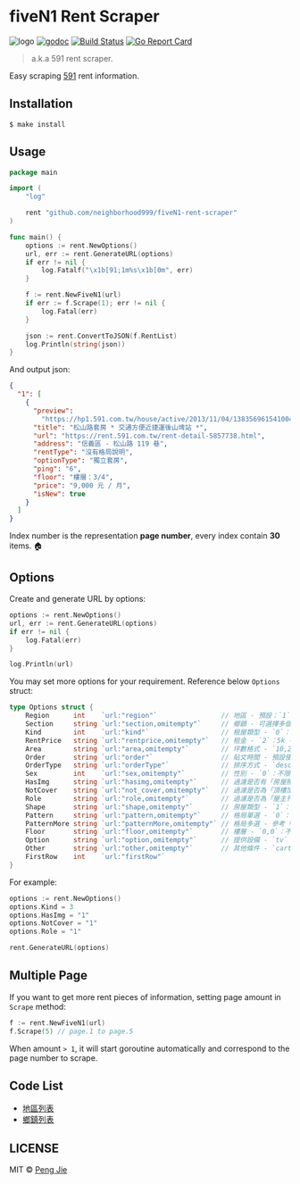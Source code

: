 # fiveN1 Rent Scraper

![logo](./logo/fiveN1-rent-scraper-logo.png)
[![godoc](https://flat.badgen.net/badge/godoc/reference/4f6ba3)](https://godoc.org/github.com/neighborhood999/fiveN1-rent-scraper)
[![Build Status](https://flat.badgen.net/travis/neighborhood999/fiveN1-rent-scraper)](https://travis-ci.org/neighborhood999/fiveN1-rent-scraper)
[![Go Report Card](https://goreportcard.com/badge/github.com/neighborhood999/fiveN1-rent-scraper)](https://goreportcard.com/report/github.com/neighborhood999/fiveN1-rent-scraper)

> a.k.a 591 rent scraper.

Easy scraping [591](https://rent.591.com.tw/) rent information.

## Installation

```shell
$ make install
```

## Usage

```go
package main

import (
	"log"

	rent "github.com/neighborhood999/fiveN1-rent-scraper"
)

func main() {
	options := rent.NewOptions()
	url, err := rent.GenerateURL(options)
	if err != nil {
		log.Fatalf("\x1b[91;1m%s\x1b[0m", err)
	}

	f := rent.NewFiveN1(url)
	if err := f.Scrape(1); err != nil {
		log.Fatal(err)
	}

	json := rent.ConvertToJSON(f.RentList)
	log.Println(string(json))
}
```

And output json:

```json
{
  "1": [
    {
      "preview":
        "https://hp1.591.com.tw/house/active/2013/11/04/138356961541004002_765x517.water3.jpg",
      "title": "松山路套房 * 交通方便近捷運後山埤站 *",
      "url": "https://rent.591.com.tw/rent-detail-5857738.html",
      "address": "信義區 - 松山路 119 巷",
      "rentType": "沒有格局說明",
      "optionType": "獨立套房",
      "ping": "6",
      "floor": "樓層：3/4",
      "price": "9,000 元 / 月",
      "isNew": true
    }
  ]
}
```

Index number is the representation **page number**, every index contain **30** items. 🏠

## Options

Create and generate URL by options:

```go
options := rent.NewOptions()
url, err := rent.GenerateURL(options)
if err != nil {
	log.Fatal(err)
}

log.Println(url)
```

You may set more options for your requirement. Reference below `Options` struct:

```go
type Options struct {
	Region      int    `url:"region"`                // 地區 - 預設：`1`
	Section     string `url:"section,omitempty"`     // 鄉鎮 - 可選擇多個區域，例如：`section=7,4`
	Kind        int    `url:"kind"`                  // 租屋類型 - `0`：不限、`1`：整層住家、`2`：獨立套房、`3`：分租套房、`4`：雅房、`8`：車位，`24`：其他
	RentPrice   string `url:"rentprice,omitempty"`   // 租金 - `2`：5k - 10k、`3`：10k - 20k、`4`: 20k - 30k；或者可以輸入價格範圍，例如：`0,10000`
	Area        string `url:"area,omitempty"`        // 坪數格式 - `10,20`（10 到 20 坪）
	Order       string `url:"order"`                 // 貼文時間 - 預設使用刊登時間：`posttime`，或是使用價格排序：`money`
	OrderType   string `url:"orderType"`             // 排序方式 - `desc` 或 `asc`
	Sex         int    `url:"sex,omitempty"`         // 性別 - `0`：不限、`1`：男性、`2`：女性
	HasImg      string `url:"hasimg,omitempty"`      // 過濾是否有「房屋照片」 - ``：空值（不限）、`1`：是
	NotCover    string `url:"not_cover,omitempty"`   // 過濾是否為「頂樓加蓋」 - ``：空值（不限）、`1`：是
	Role        string `url:"role,omitempty"`        // 過濾是否為「屋主刊登」 - ``：空值（不限）、`1`：是
	Shape       string `url:"shape,omitempty"`       // 房屋類型 - `1`：公寓、`2`：電梯大樓、`3`：透天厝、`4`：別墅
	Pattern     string `url:"pattern,omitempty"`     // 格局單選 - `0`：不限、`1`：一房、`2``：兩房、`3`：三房、`4`：四房、`5`：五房以上
	PatternMore string `url:"patternMore,omitempty"` // 格局多選 - 參考「格局單選」，可以選多種格局，例如：`1,2,3,4,5`
	Floor       string `url:"floor,omitempty"`       // 樓層 - `0,0`：不限、`0,1`：一樓、`2,6`：二樓到六樓、`6,12`：六樓到十二樓、`12,`：十二樓以上
	Option      string `url:"option,omitempty"`      // 提供設備 - `tv`：電視、`cold`：冷氣、`icebox`：冰箱、`hotwater`：熱水器、`naturalgas`：天然瓦斯、`four`：第四台、`broadband`：網路、`washer`：洗衣機、`bed`：床、`wardrobe`：衣櫃、`sofa`：沙發。可選擇多個設備，例如：option=tv,cold
	Other       string `url:"other,omitempty"`       // 其他條件 - `cartplace`：有車位、`lift`：有電梯、`balcony_1`：有陽台、`cook`：可開伙、`pet`：可養寵物、`tragoods`：近捷運、`lease`：可短期租賃。可選擇多個條件，例如：other=cartplace,cook
	FirstRow    int    `url:"firstRow"`
}
```

For example:

```go
options := rent.NewOptions()
options.Kind = 3
options.HasImg = "1"
options.NotCover = "1"
options.Role = "1"

rent.GenerateURL(options)
```

## Multiple Page

If you want to get more rent pieces of information, setting page amount in `Scrape` method:

```go
f := rent.NewFiveN1(url)
f.Scrape(5) // page.1 to page.5
```

When amount `> 1`, it will start goroutine automatically and correspond to the page number to scrape.

## Code List

- [地區列表](./list/url-jump-ip.md)
- [鄉鎮列表](./list/section.md)

## LICENSE

MIT © [Peng Jie](https://github.com/neighborhood999)
